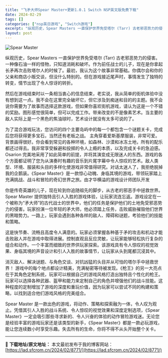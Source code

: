 ```yaml
---
title: "飞矛大师Spear Master+更新1.0.1 Switch NSP英文版免费下载"
date: 2024-02-29
tags: []
categories: ["nsp英日游戏", "Switch游戏"]
excerpt: "纵观历史，Spear Masters 一直保护世界免受塔尔 (Tarr) 古老邪恶势力的侵害。一种像石油一样的怪物，只知道消耗和破坏。作为前任战士的儿子，现在是你拿起长矛再次击败塔尔人的时候了。最初，我认为这个故事非常基础。你偶尔会和你的父亲和商店小贩交谈，但没什么特别的。但在游戏接近尾声时，事情发&hellip;"
layout: post
---
```


<img class="aligncenter" src="https://assets.nintendo.com/image/upload/f_auto/q_auto/dpr_1.25/c_scale,w_600/ncom/software/switch/70010000072578/d7fa2e2400b6c420ad838232031ffd5664dcc8f19cfe4ad233de4234a3adbb59" alt="Spear Master" />

纵观历史，Spear Masters 一直保护世界免受塔尔 (Tarr) 古老邪恶势力的侵害。一种像石油一样的怪物，只知道消耗和破坏。作为前任战士的儿子，现在是你拿起长矛再次击败塔尔人的时候了。最初，我认为这个故事非常基础。你偶尔会和你的父亲和商店小贩交谈，但没什么特别的。但在游戏接近尾声时，事情发生了独特的转变，情节出现了令人惊讶的转折。

然后在游戏结束时以一条相当衷心的信息结束，老实说，我从简单的街机体验中没有想到这一点。我不会在这里完全破坏它，但它涉及到痴迷和目的的主题。我不会说你需要为了故事而选择这款游戏，但如果你喜欢街机游戏，请认为这是一个不错的奖励。图形感觉很简单，但可以完成工作。带来改变的不是像素艺术。当主要的敌人实际上是一个黑色的焦油球时，艺术设计就没有太多可说的了。

为了混合游戏玩法，您访问的四个主要岛屿中的每一个都包含一个谜题关卡，完成后您将获得更多宝石，当然还有老板之战。
主角穿着爱斯基摩服装，非常可爱。背景画得很好。你会看到常见的各种环境，如森林、沙漠和冰冻土地，所有的配乐都还过得去。我非常享受躲避和投掷的令人上瘾的本质，以及完成关卡的急迫感。Osarion 完美地采用了如此简单的前提，并将其演变成无限迷人的东西。游戏的各个方面都证明了您为从演奏时有趣的音乐到片尾字幕中令人惊叹的艺术。敌人类型、环境、服装和头目的多样化使游戏非常值得研究。对话太迷人了，我拒绝脱掉我的企鹅装。《Spear Master》是一款惊心动魄、身临其境的游戏，带领玩家踏上充满挑战、战斗和冒险的奇幻世界之旅。由才华横溢的游戏设计师团队开发

你是传奇英雄的儿子，现在轮到你追随祖先的脚步，从古老的邪恶手中拯救世界。
Spear Master 提供独特且引人入胜的游戏体验，让玩家流连忘返。游戏设定在一个被称为“矛大师”的古代战士的世界中，他们的任务是保护他们的土地免受邪恶势力的侵害。玩家扮演一位年轻的矛大师，他必须踏上任务，击败威胁摧毁他们世界的黑暗势力。一路上，玩家会遇到各种各样的敌人、障碍和谜题，考验他们的技能和策略。

这是快节奏、流畅且高度令人满意的。玩家必须掌握各种基于矛的攻击和机动才能击败敌人并在游戏中取得进展。控制直观且反应灵敏，让玩家能够轻松执行复杂的组合和动作。一个丰富而细致的世界供玩家探索。该游戏具有令人惊叹的视觉效果、身临其境的声音设计和引人入胜的故事情节，让玩家从头到尾都沉浸其中。

消灭敌人、解决谜题、与角色交谈、对抗凶猛的头目并从可怕的塔尔手中拯救世界！
游戏中的每个地点都设计精美，充满秘密等待被发现。《枪王》的另一大亮点在于其角色定制系统，玩家可以根据自己的游戏风格打造出独特且个性化的枪王。玩家可以选择各种武器、盔甲和能力来定制自己的角色并增强他们的战斗技能。这种程度的定制增加了游戏的深度和重玩价值，因为玩家可以尝试不同的构建和策略，以找到适合他们游戏风格的完美组合。

Spear Master 是一款出色的游戏，将动作、策略和探索融为一体，令人叹为观止。凭借其引人入胜的战斗系统、令人惊叹的视觉效果和深度定制选项，《Spear Master》一定会吸引那些寻求新的、令人兴奋的体验的动作冒险游戏迷。无论您是经验丰富的游戏玩家还是该类型的新手，《Spear Master》都是一款必玩游戏，能让您连续数小时享受乐趣。失去所有的生命，你将不得不从头开始整个关卡。

---
📖 **下载地址/原文地址：** 本文最初发布于我的博客网站：[https://lad.sfcrom.cn/2024/02/8771/](https://lad.sfcrom.cn/2024/02/8771/)
